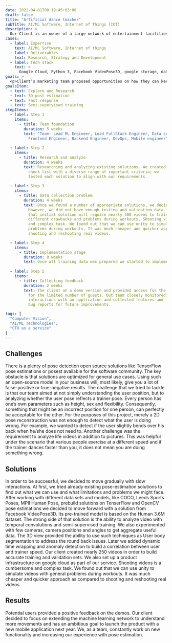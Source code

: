 ```yaml
---
date: 2022-04-01T00:19:45+03:00
draft: false
title: "Artificial dance teacher"
subTitle: AI/ML Software, Internet of Things (IOT)
description: >
  Our Client is an owner of a large network of entertainment facilities where gym services and other activities for customers are provided. The client decided to explore new lines of business and offered services for people who cannot visit gym regularly as his fitness segment was growing steadily.
cases:
  - label: Expertise
    text: AI/ML Software, Internet of things
  - label: Deliverables
    text: Research, Strategy and Development
  - label: Tech stack
    text: >
      Google Cloud, Python 3, Facebook VideoPose3D, google storage, data flow, flutter
goals: >
  <p>Client’s marketing team proposed opportunities on how they can keep customers who do not visit them regularly for various personal reasons. Many customers complained that they cannot allocate time but still want to do physical activities. Especiallyf or those who need to commute for 20-30 minutes, it does not make a lot of sense to travel for a 60-minute exercise. Additional challenge was to reach out to the new target group who prefer not to visit gyms at all. The company decided to create an artificial intelligence dance teacher to allow customers exercise at home.</p>
goalsItem:
  - text: Explore and Research
  - text: 3D post estimation
  - text: Fast response
  - text: Semi-supervised training
stepItems:
  - label: Step 1
    items:
      - title: Team foundation
        duration: 5 weeks
        text: "Team: Lead ML Engineer, Lead FullStack Engineer, Data science, 
          Frontend Engineer, Backend Engineer, DevOps, Mobile engineer"
  
  - label: Step 2
    items:
      - title: Research and analyze
        duration: 4 weeks
        text: Researching and analyzing existing solutions. We created a 
          check list with a diverse range of important criteria; we 
          tested each solution to align with our requirements.
  
  - label: Step 3
    items:
      - title: Data collection problem
        duration: 4 weeks
        text: Once we found a number of appropriate solutions, we decided to run specific tests. 
          However, we did not have enough testing and validation data. Our engineers estimated 
          that initial solution will require nearly 400 videos to train system to recognize 
          different drawbacks and problems during workouts. Shooting videos is a cumbersome 
          and complex task. We found out that we can use unity to simulate videos with general 
          problems during workouts. It was much cheaper and quicker approach as compared to 
          shooting and reshooting real videos.

  - label: Step 4
    items:
      - title: Implementation stage
        duration: 8 weeks
        text: Once all training data was prepared we started to implement the backend service, mobile and web applications.
  
  - label: Step 5
    items:
      - title: Collecting feedback
        duration: 2 weeks
        text: The client an a demo version and provided access for the application 
          for the limited number of guests. Out team closely monitored user 
          interactions with an application and collected features and 
          bug reports for future improvements.

tags: [
  "Computer Vision",
  "AI/ML Technologies",
  "CTO as a service"
]
---
```


## Challenges

There is a plenty of pose detection open source solutions like TensorFlow pose estimations or posest available for the software community. The key obstacle is that solutions are optimized for general use cases. Using such an open-source model in your business will, most likely, give you a lot of false-positive or true-negative results. The challenge that we tried to tackle is that our team aimed at not simply understanding the user position, but to analyzing whether the user pose reflects a trainer pose. Every person has one’s own parameters such as height, sex and flexibility. Consequently, something that might be an incorrect position for one person, can perfectly be acceptable for the other. For the purposes of this project, merely a 2D pose reconstruction was not enough to detect what the user is doing wrong. For example, we wanted to detect if the user slightly bends over his back when he/she does not need to. Another challenge was the requirement to analyze life videos in addition to pictures. This was helpful under the scenario that various people exercise at a different speed and if the trainer dances faster than you, it does not mean you are doing something wrong.

## Solutions

In order to be successful, we decided to move gradually with slow interactions. At first, we tried already existing pose-estimation solutions to find out what we can use and what limitations and problems we might face. After working with different data sets and models, like COCO, Leeds Sports Poses, MPII Human Pose, prebuild solutions on TenserFlow and OpenCV pose estimations we decided to move forward with a solution from Facebook VideoPose3D. Its pre-trained model is based on the Human 3.6M dataset. The strong side of that solution is the ability to analyze video with temporal convolutions and semi-supervised training. We also experimented with few cameras, camera positions and angles to get aggregate useful data. The 3D view provided the ability to use such techniques as User body segmentation to address the round back issues. Later we added dynamic time wrapping and anomaly detection to build a correlation between user and trainer speed. Our client created nearly 250 videos in order to build accurate training and validation sets. We also set up a product infrastructure on google cloud as part of our service.
Shooting videos is a cumbersome and complex task. We found out that we can use unity to simulate videos with general problems during workouts. It was much cheaper and quicker approach as compared to shooting and reshooting real videos.

## Results

Potential users provided a positive feedback on the demos. Our client decided to focus on extending the machine learning network to understand more movements and has an ambitious goal to launch the product with a new mobile application next year. We, as a team, constantly work on new functionality and increasing our experience with pose estimation.

